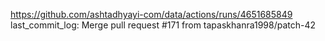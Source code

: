 https://github.com/ashtadhyayi-com/data/actions/runs/4651685849
last_commit_log: Merge pull request #171 from tapaskhanra1998/patch-42